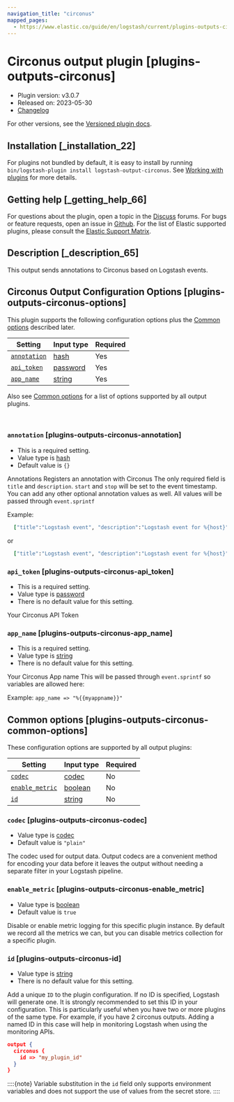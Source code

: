 ```yaml
---
navigation_title: "circonus"
mapped_pages:
  - https://www.elastic.co/guide/en/logstash/current/plugins-outputs-circonus.html
---
```


# Circonus output plugin [plugins-outputs-circonus]


* Plugin version: v3.0.7
* Released on: 2023-05-30
* [Changelog](https://github.com/logstash-plugins/logstash-output-circonus/blob/v3.0.7/CHANGELOG.md)

For other versions, see the [Versioned plugin docs](https://www.elastic.co/guide/en/logstash-versioned-plugins/current/output-circonus-index.md).

## Installation [_installation_22]

For plugins not bundled by default, it is easy to install by running `bin/logstash-plugin install logstash-output-circonus`. See [Working with plugins](https://www.elastic.co/guide/en/logstash/current/working-with-plugins.html) for more details.


## Getting help [_getting_help_66]

For questions about the plugin, open a topic in the [Discuss](http://discuss.elastic.co) forums. For bugs or feature requests, open an issue in [Github](https://github.com/logstash-plugins/logstash-output-circonus). For the list of Elastic supported plugins, please consult the [Elastic Support Matrix](https://www.elastic.co/support/matrix#logstash_plugins).


## Description [_description_65]

This output sends annotations to Circonus based on Logstash events.


## Circonus Output Configuration Options [plugins-outputs-circonus-options]

This plugin supports the following configuration options plus the [Common options](plugins-outputs-circonus.md#plugins-outputs-circonus-common-options) described later.

| Setting | Input type | Required |
| --- | --- | --- |
| [`annotation`](plugins-outputs-circonus.md#plugins-outputs-circonus-annotation) | [hash](introduction.md#hash) | Yes |
| [`api_token`](plugins-outputs-circonus.md#plugins-outputs-circonus-api_token) | [password](introduction.md#password) | Yes |
| [`app_name`](plugins-outputs-circonus.md#plugins-outputs-circonus-app_name) | [string](introduction.md#string) | Yes |

Also see [Common options](plugins-outputs-circonus.md#plugins-outputs-circonus-common-options) for a list of options supported by all output plugins.

 

### `annotation` [plugins-outputs-circonus-annotation]

* This is a required setting.
* Value type is [hash](introduction.md#hash)
* Default value is `{}`

Annotations Registers an annotation with Circonus The only required field is `title` and `description`. `start` and `stop` will be set to the event timestamp. You can add any other optional annotation values as well. All values will be passed through `event.sprintf`

Example:

```ruby
  ["title":"Logstash event", "description":"Logstash event for %{host}"]
```

or

```ruby
  ["title":"Logstash event", "description":"Logstash event for %{host}", "parent_id", "1"]
```


### `api_token` [plugins-outputs-circonus-api_token]

* This is a required setting.
* Value type is [password](introduction.md#password)
* There is no default value for this setting.

Your Circonus API Token


### `app_name` [plugins-outputs-circonus-app_name]

* This is a required setting.
* Value type is [string](introduction.md#string)
* There is no default value for this setting.

Your Circonus App name This will be passed through `event.sprintf` so variables are allowed here:

Example: `app_name => "%{{myappname}}"`



## Common options [plugins-outputs-circonus-common-options]

These configuration options are supported by all output plugins:

| Setting | Input type | Required |
| --- | --- | --- |
| [`codec`](plugins-outputs-circonus.md#plugins-outputs-circonus-codec) | [codec](https://www.elastic.co/guide/en/logstash/current/configuration-file-structure.html#codec) | No |
| [`enable_metric`](plugins-outputs-circonus.md#plugins-outputs-circonus-enable_metric) | [boolean](https://www.elastic.co/guide/en/logstash/current/configuration-file-structure.html#boolean) | No |
| [`id`](plugins-outputs-circonus.md#plugins-outputs-circonus-id) | [string](https://www.elastic.co/guide/en/logstash/current/configuration-file-structure.html#string) | No |

### `codec` [plugins-outputs-circonus-codec]

* Value type is [codec](https://www.elastic.co/guide/en/logstash/current/configuration-file-structure.html#codec)
* Default value is `"plain"`

The codec used for output data. Output codecs are a convenient method for encoding your data before it leaves the output without needing a separate filter in your Logstash pipeline.


### `enable_metric` [plugins-outputs-circonus-enable_metric]

* Value type is [boolean](https://www.elastic.co/guide/en/logstash/current/configuration-file-structure.html#boolean)
* Default value is `true`

Disable or enable metric logging for this specific plugin instance. By default we record all the metrics we can, but you can disable metrics collection for a specific plugin.


### `id` [plugins-outputs-circonus-id]

* Value type is [string](https://www.elastic.co/guide/en/logstash/current/configuration-file-structure.html#string)
* There is no default value for this setting.

Add a unique `ID` to the plugin configuration. If no ID is specified, Logstash will generate one. It is strongly recommended to set this ID in your configuration. This is particularly useful when you have two or more plugins of the same type. For example, if you have 2 circonus outputs. Adding a named ID in this case will help in monitoring Logstash when using the monitoring APIs.

```json
output {
  circonus {
    id => "my_plugin_id"
  }
}
```

::::{note} 
Variable substitution in the `id` field only supports environment variables and does not support the use of values from the secret store.
::::





